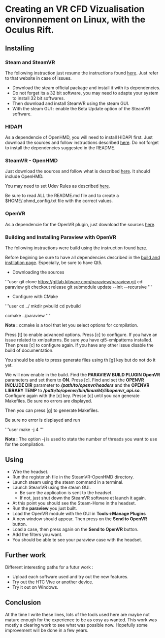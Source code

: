 # Creating an VR CFD Vizualisation environnement on Linux, with the Oculus Rift.

## Installing

### Steam and SteamVR

The following instruction just resume the instructions found [here](https://blog.ybalrid.info/2018/03/20/install-and-run-steamvr-on-archlinux-for-using-an-htc-vive-and-do-opengl-openvr-developement/).
Just refer to that website in case of issues. 

* Download the steam official package and install it with its dependencies.
* Do not forget its a 32 bit software, you may need to adapte your system to install 32 bit softwares.
* Then download and install SteamVR using the steam GUI.
* With the steam GUI : enable the Beta Update option of the SteamVR software.

### HIDAPI

As a dependencie of OpenHMD, you will need to install HIDAPI first.
Just download the sources and follow instructions described [here](https://github.com/signal11/hidapi).
Do not forget to install the dependencies suggested in the README.

### SteamVR - OpenHMD

Just download the sources and follow what is described [here](https://github.com/ChristophHaag/SteamVR-OpenHMD).
It should include OpenHMD.

You may need to set Udev Rules as described [here](https://github.com/OpenHMD/OpenHMD/wiki/Udev-rules-list).

Be sure to read ALL the README.md file and to create a $HOME/.ohmd_config.txt file with the correct values.

### OpenVR

As a dependencie for the OpenVR plugin, just download the sources [here](https://github.com/ValveSoftware/openvr.git).

### Building and Installing Paraview with OpenVR

The following instructions were build using the instruction found [here](https://www.paraview.org/Wiki/ParaView:Build_And_Install).

Before begining be sure to have all dependencies described in the [build and instllation page](https://www.paraview.org/Wiki/ParaView:Build_And_Install#Download_ParaView_Source_Code). Especially, be sure to have Qt5.

* Downloading the sources

'''user
git clone https://gitlab.kitware.com/paraview/paraview.git
cd paraview
git checkout release
git submodule update --init --recursive
''' 

* Configure with CMake

'''user
cd ../
mkdir pvbuild
cd pvbuild

ccmake ../paraview
'''

**Note :** ccmake is a tool that let you select options for compilation.

Press [t] to enable advanced options.
Press [c] to configure.
If you have an issue related to xmlpatterns. Be sure you have qt5-xmlpatterns installed.
Then press [c] to configure again. If you have any other issue disable the build of documentation.

You should be able to press generate files using th [g] key but do not do it yet.

We will now enable in the build. Find the **PARAVIEW BUILD PLUGIN OpenVR** parameters and set them to **ON**.
Press [c]. Find and set  the **OPENVR INCLUDE DIR** parameter to ***/path/to/openvr/headers*** and the **OPENVR LIBRARY TEMP** to ***/path/to/openvr/bin/linux64/libopenvr_api.so***. Configure again with the [c] key. Presse [c] until you can generate Makefiles.
Be sure no errors are displayed.

Then you can press [g] to generate Makefiles.

Be sure no error is displayed and run 

'''user
make -j 4
'''

**Note :** The option -j is used to state the number of threads you want to use for the compilation.

## Using

* Wire the headset.
* Run the register.sh file in the SteamVR-OpenHMD directory.
* Launch steam using the steam command in a terminal.
* Launch SteamVR using the steam GUI.
  * Be sure the application is sent to the headset.
  * If not, just shut down the SteamVR software et launch it again.
* At this point you should see the Steam-Home in the headset.
* Run the **paraview** you just built.
* Load the OpenVR module with the GUI in **Tools->Manage Plugins**
* A new window should appear. Then press on the **Send to OpenVR** button.
* Load a case, then press again on the **Send to OpenVR** button.
* Add the filters you want.
* You should be able te see your paraview case with the headset.

## Further work

Different interesting paths for a futur work :

* Upload each software used and try out the new features.
* Try out the HTC Vive or another device.
* Try it out on Windows.

## Conclusion

At the time I write these lines, lots of the tools used here are maybe not mature enough for the experience to be as cosy as wanted. This work was mostly a clearing work to see what was possible now. Hopefully some improvement will be done in a few years.
